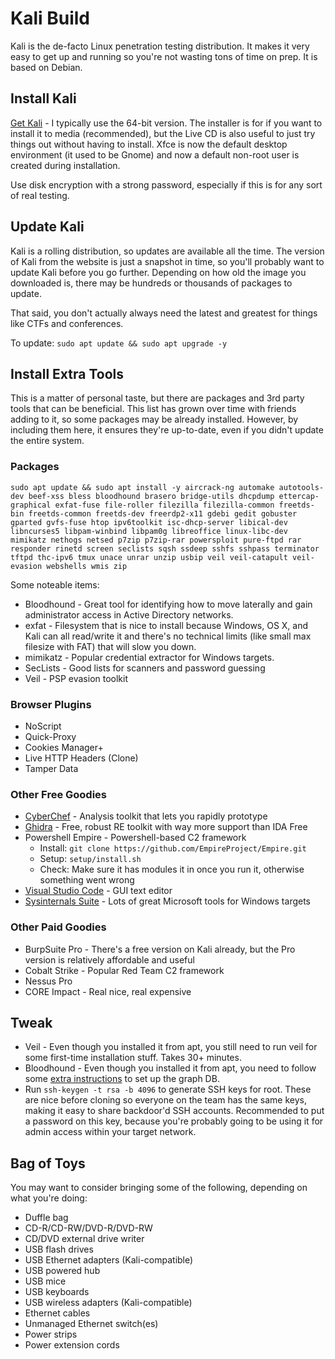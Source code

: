 # Kali Build

Kali is the de-facto Linux penetration testing distribution. It makes it very easy to get up and running so you're not wasting tons of time on prep. It is based on Debian.

## Install Kali

[Get Kali](https://www.kali.org/downloads/) - I typically use the 64-bit version. The installer is for if you want to install it to media (recommended), but the Live CD is also useful to just try things out without having to install. Xfce is now the default desktop environment (it used to be Gnome) and now a default non-root user is created during installation.

Use disk encryption with a strong password, especially if this is for any sort of real testing. 

## Update Kali

Kali is a rolling distribution, so updates are available all the time. The version of Kali from the website is just a snapshot in time, so you'll probably want to update Kali before you go further. Depending on how old the image you downloaded is, there may be hundreds or thousands of packages to update.

That said, you don't actually always need the latest and greatest for things like CTFs and conferences.

To update: `sudo apt update && sudo apt upgrade -y`

## Install Extra Tools

This is a matter of personal taste, but there are packages and 3rd party tools that can be beneficial. This list has grown over time with friends adding to it, so some packages may be already installed. However, by including them here, it ensures they're up-to-date, even if you didn't update the entire system.

### Packages

`sudo apt update && sudo apt install -y aircrack-ng automake autotools-dev beef-xss bless bloodhound brasero bridge-utils dhcpdump ettercap-graphical exfat-fuse file-roller filezilla filezilla-common freetds-bin freetds-common freetds-dev freerdp2-x11 gdebi gedit gobuster gparted gvfs-fuse htop ipv6toolkit isc-dhcp-server libical-dev libncurses5 libpam-winbind libpam0g libreoffice linux-libc-dev mimikatz nethogs netsed p7zip p7zip-rar powersploit pure-ftpd rar responder rinetd screen seclists sqsh ssdeep sshfs sshpass terminator tftpd thc-ipv6 tmux unace unrar unzip usbip veil veil-catapult veil-evasion webshells wmis zip`

Some noteable items:
- Bloodhound - Great tool for identifying how to move laterally and gain administrator access in Active Directory networks.
- exfat - Filesystem that is nice to install because Windows, OS X, and Kali can all read/write it and there's no technical limits (like small max filesize with FAT) that will slow you down.
- mimikatz - Popular credential extractor for Windows targets.
- SecLists - Good lists for scanners and password guessing
- Veil - PSP evasion toolkit

### Browser Plugins

- NoScript
- Quick-Proxy
- Cookies Manager+
- Live HTTP Headers (Clone)
- Tamper Data

### Other Free Goodies

- [CyberChef](https://github.com/gchq/CyberChef) - Analysis toolkit that lets you rapidly prototype
- [Ghidra](https://ghidra-sre.org/) - Free, robust RE toolkit with way more support than IDA Free
- Powershell Empire - Powershell-based C2 framework
  - Install: `git clone https://github.com/EmpireProject/Empire.git`
  - Setup: `setup/install.sh`
  - Check: Make sure it has modules it in once you run it, otherwise something went wrong
- [Visual Studio Code](https://code.visualstudio.com) - GUI text editor
- [Sysinternals Suite](https://docs.microsoft.com/en-us/sysinternals/downloads/sysinternals-suite) - Lots of great Microsoft tools for Windows targets

### Other Paid Goodies

- BurpSuite Pro - There's a free version on Kali already, but the Pro version is relatively affordable and useful
- Cobalt Strike - Popular Red Team C2 framework
- Nessus Pro
- CORE Impact - Real nice, real expensive

## Tweak

- Veil - Even though you installed it from apt, you still need to run veil for some first-time installation stuff. Takes 30+ minutes.
-	Bloodhound -  Even though you installed it from apt, you need to follow some [extra instructions](https://stealingthe.network/quick-guide-to-installing-bloodhound-in-kali-rolling/) to set up the graph DB. 
- Run `ssh-keygen -t rsa -b 4096` to generate SSH keys for root. These are nice before cloning so everyone on the team has the same keys, making it easy to share backdoor'd SSH accounts. Recommended to put a password on this key, because you're probably going to be using it for admin access within your target network.

## Bag of Toys

You may want to consider bringing some of the following, depending on what you're doing:

- Duffle bag
- CD-R/CD-RW/DVD-R/DVD-RW
- CD/DVD external drive writer
- USB flash drives
- USB Ethernet adapters (Kali-compatible)
- USB powered hub
- USB mice
- USB keyboards
- USB wireless adapters (Kali-compatible)
- Ethernet cables
- Unmanaged Ethernet switch(es)
- Power strips
- Power extension cords
